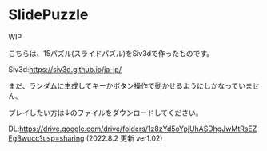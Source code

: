 # SlidePuzzle
WIP

こちらは、15パズル(スライドパズル)をSiv3dで作ったものです。

Siv3d:https://siv3d.github.io/ja-jp/

まだ、ランダムに生成してキーかボタン操作で動かせるようにしかなっていません。

プレイしたい方は↓のファイルをダウンロードしてください。

DL:https://drive.google.com/drive/folders/1z8zYd5oYpjUhASDhgJwMtRsEZEgBwucc?usp=sharing
(2022.8.2 更新 ver1.02)
